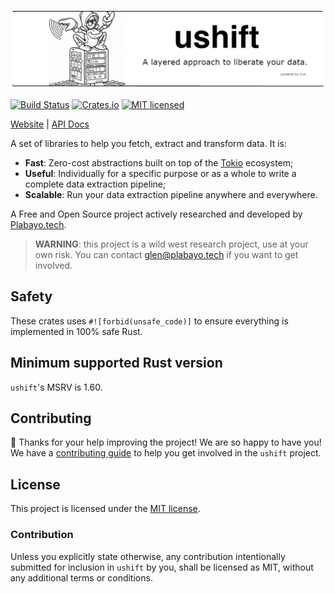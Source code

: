 ![ushift banner](./docs/images/ushift_banner.png)

[![Build Status][build-status]][build-url]
[![Crates.io][crates-badge]][crates-url]
[![MIT licensed][mit-badge]][mit-url]

[crates-badge]: https://img.shields.io/crates/v/ushift.svg
[crates-url]: https://crates.io/crates/ushift
[mit-badge]: https://img.shields.io/badge/license-MIT-blue.svg
[mit-url]: https://github.com/plabayo/ushift/blob/main/LICENSE
[build-status]: https://github.com/plabayo/ushift/actions/workflows/CI.yml/badge.svg?branch=main
[build-url]: https://github.com/plabayo/ushift/actions/workflows/CI.yml

[Website](https://ushift.dev) |
[API Docs](https://docs.rs/ushift)

A set of libraries to help you fetch, extract and transform data. It is:

* **Fast**: Zero-cost abstractions built on top of the [Tokio](https://github.com/tokio-rs/tokio/) ecosystem;
* **Useful**: Individually for a specific purpose or as a whole to write a complete data extraction pipeline;
* **Scalable**: Run your data extraction pipeline anywhere and everywhere.

A Free and Open Source project actively researched and developed by [Plabayo.tech](https://www.plabayo.tech/).

> **WARNING**: this project is a wild west research project, use at your own risk.
> You can contact [glen@plabayo.tech](mailto:glen@plabayo.tech) if you want to get involved.

## Safety

These crates uses `#![forbid(unsafe_code)]` to ensure everything is implemented in
100% safe Rust.

## Minimum supported Rust version

`ushift`'s MSRV is 1.60.

## Contributing

:balloon: Thanks for your help improving the project! We are so happy to have
you! We have a [contributing guide][contributing] to help you get involved in the
`ushift` project.

## License

This project is licensed under the [MIT license][license].

### Contribution

Unless you explicitly state otherwise, any contribution intentionally submitted
for inclusion in `ushift` by you, shall be licensed as MIT, without any
additional terms or conditions.

[contributing]: https://github.com/plabayo/ushift/blob/main/CONTRIBUTING.md
[license]: https://github.com/plabayo/ushift/blob/main/ushift/LICENSE
